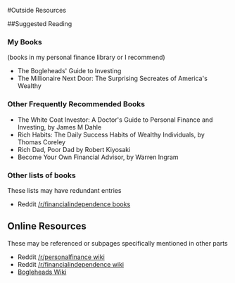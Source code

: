 
#Outside Resources

##Suggested Reading
### My Books
(books in my personal finance library or I recommend)
* The Bogleheads' Guide to Investing
* The Millionaire Next Door: The Surprising Secreates of America's Wealthy

### Other Frequently Recommended Books
* The White Coat Investor: A Doctor's Guide to Personal Finance and Investing, by James M Dahle
* Rich Habits: The Daily Success Habits of Wealthy Individuals, by Thomas Coreley
* Rich Dad, Poor Dad by Robert Kiyosaki
* Become Your Own Financial Advisor, by Warren Ingram

### Other lists of books
These lists may have redundant entries  
* Reddit [/r/financialindependence books](https://www.reddit.com/r/financialindependence/wiki/books)  

## Online Resources
These may be referenced or subpages specifically mentioned in other parts
* Reddit [/r/personalfinance wiki](https://www.reddit.com/r/personalfinance/wiki/index)  
* Reddit [/r/financialindependence wiki](https://www.reddit.com/r/financialindependence/wiki/faq)  
* [Bogleheads Wiki](https://www.bogleheads.org/wiki/Main_Page)  
